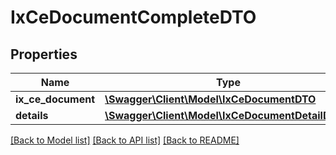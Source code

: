 # IxCeDocumentCompleteDTO

## Properties
Name | Type | Description | Notes
------------ | ------------- | ------------- | -------------
**ix_ce_document** | [**\Swagger\Client\Model\IxCeDocumentDTO**](IxCeDocumentDTO.md) |  | [optional] 
**details** | [**\Swagger\Client\Model\IxCeDocumentDetailDTO[]**](IxCeDocumentDetailDTO.md) |  | [optional] 

[[Back to Model list]](../README.md#documentation-for-models) [[Back to API list]](../README.md#documentation-for-api-endpoints) [[Back to README]](../README.md)


